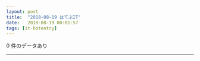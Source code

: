 ```yaml
---
layout: post
title:  "2018-08-19 はてぶIT"
date:   2018-08-19 00:01:57
tags: [it-hotentry]
---
```

0 件のデータあり

<hr>
